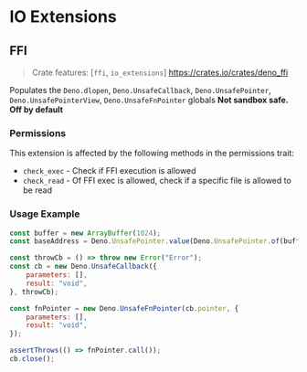 # IO Extensions
## FFI
> Crate features: [`ffi`, `io_extensions`]
> <https://crates.io/crates/deno_ffi>  

Populates the `Deno.dlopen`, `Deno.UnsafeCallback`, `Deno.UnsafePointer`, `Deno.UnsafePointerView`, `Deno.UnsafeFnPointer` globals
**Not sandbox safe. Off by default**


### Permissions
This extension is affected by the following methods in the permissions trait:
- `check_exec` - Check if FFI execution is allowed
- `check_read` - Of FFI exec is allowed, check if a specific file is allowed to be read

### Usage Example
```javascript
const buffer = new ArrayBuffer(1024);
const baseAddress = Deno.UnsafePointer.value(Deno.UnsafePointer.of(buffer));

const throwCb = () => throw new Error("Error");
const cb = new Deno.UnsafeCallback({
    parameters: [],
    result: "void",
}, throwCb);

const fnPointer = new Deno.UnsafeFnPointer(cb.pointer, {
    parameters: [],
    result: "void",
});

assertThrows(() => fnPointer.call());
cb.close();
```